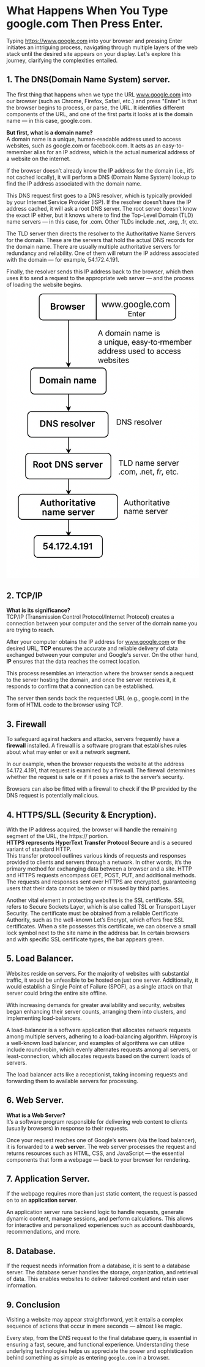 # What Happens When You Type google.com Then Press Enter.
Typing https://www.google.com into your browser and pressing Enter initiates an intriguing process, navigating through multiple layers of the web stack until the desired site appears on your display. Let's explore this journey, clarifying the complexities entailed.

## 1. The DNS(Domain Name System) server.
The first thing that happens when we type the URL www.google.com into our browser (such as Chrome, Firefox, Safari, etc.) and press "Enter" is that the browser begins to process, or parse, the URL. It identifies different components of the URL, and one of the first parts it looks at is the domain name — in this case, google.com.<br>

**But first, what is a domain name?** <br>
A domain name is a unique, human-readable address used to access websites, such as google.com or facebook.com. It acts as an easy-to-remember alias for an IP address, which is the actual numerical address of a website on the internet.<br>

If the browser doesn’t already know the IP address for the domain (i.e., it’s not cached locally), it will perform a DNS (Domain Name System) lookup to find the IP address associated with the domain name.<br>

This DNS request first goes to a DNS resolver, which is typically provided by your Internet Service Provider (ISP). If the resolver doesn’t have the IP address cached, it will ask a root DNS server. The root server doesn’t know the exact IP either, but it knows where to find the Top-Level Domain (TLD) name servers — in this case, for .com. Other TLDs include .net, .org, .fr, etc.<br>

The TLD server then directs the resolver to the Authoritative Name Servers for the domain. These are the servers that hold the actual DNS records for the domain name. There are usually multiple authoritative servers for redundancy and reliability. One of them will return the IP address associated with the domain — for example, 54.172.4.191.<br>

Finally, the resolver sends this IP address back to the browser, which then uses it to send a request to the appropriate web server — and the process of loading the website begins.
![Alt text](./DNS.png)

## 2. TCP/IP
**What is its significance?**<br> 
TCP/IP (Transmission Control Protocol/Internet Protocol) creates a connection between your computer and the server of the domain name you are trying to reach.

After your computer obtains the IP address for www.google.com or the desired URL, **TCP** ensures the accurate and reliable delivery of data exchanged between your computer and Google's server. On the other hand, **IP** ensures that the data reaches the correct location.  

This process resembles an interaction where the browser sends a request to the server hosting the domain, and once the server receives it, it responds to confirm that a connection can be established.  

The server then sends back the requested URL (e.g., google.com) in the form of HTML code to the browser using TCP.

## 3. Firewall
To safeguard against hackers and attacks, servers frequently have a **firewall** installed. A firewall is a software program that establishes rules about what may enter or exit a network segment.

In our example, when the browser requests the website at the address 54.172.4.191, that request is examined by a firewall. The firewall determines whether the request is safe or if it poses a risk to the server’s security.  

Browsers can also be fitted with a firewall to check if the IP provided by the DNS request is potentially malicious.

## 4. HTTPS/SLL (Security & Encryption).
With the IP address acquired, the browser will handle the remaining segment of the URL, the https:// portion.<br>
**HTTPS represents HyperText Transfer Protocol Secure** and is a secured variant of standard HTTP.<br> 
This transfer protocol outlines various kinds of requests and responses provided to clients and servers through a network. In other words, it’s the primary method for exchanging data between a browser and a site. HTTP and HTTPS requests encompass GET, POST, PUT, and additional methods. The requests and responses sent over HTTPS are encrypted, guaranteeing users that their data cannot be taken or misused by third parties.<br>

Another vital element in protecting websites is the SSL certificate. SSL refers to Secure Sockets Layer, which is also called TSL or Transport Layer Security. The certificate must be obtained from a reliable Certificate Authority, such as the well-known Let’s Encrypt, which offers free SSL certificates. When a site possesses this certificate, we can observe a small lock symbol next to the site name in the address bar. In certain browsers and with specific SSL certificate types, the bar appears green.

## 5. Load Balancer.
Websites reside on servers. For the majority of websites with substantial traffic, it would be unfeasible to be hosted on just one server. Additionally, it would establish a Single Point of Failure (SPOF), as a single attack on that server could bring the entire site offline.<br> 

With increasing demands for greater availability and security, websites began enhancing their server counts, arranging them into clusters, and implementing load-balancers.<br> 

A load-balancer is a software application that allocates network requests among multiple servers, adhering to a load-balancing algorithm. HAproxy is a well-known load balancer, and examples of algorithms we can utilize include round-robin, which evenly alternates requests among all servers, or least-connection, which allocates requests based on the current loads of servers.<br>

The load balancer acts like a receptionist, taking incoming requests and forwarding them to available servers for processing.

## 6. Web Server. 
**What is a Web Server?** <br> 
It’s a software program responsible for delivering web content to clients (usually browsers) in response to their requests.

Once your request reaches one of Google’s servers (via the load balancer), it is forwarded to a **web server**. The web server processes the request and returns resources such as HTML, CSS, and JavaScript — the essential components that form a webpage — back to your browser for rendering.

## 7. Application Server.
If the webpage requires more than just static content, the request is passed on to an **application server**.

An application server runs backend logic to handle requests, generate dynamic content, manage sessions, and perform calculations. This allows for interactive and personalized experiences such as account dashboards, recommendations, and more.

## 8. Database.
If the request needs information from a database, it is sent to a database server. The database server handles the storage, organization, and retrieval of data. This enables websites to deliver tailored content and retain user information. 

## 9. Conclusion
Visiting a website may appear straightforward, yet it entails a complex sequence of actions that occur in mere seconds — almost like magic.

Every step, from the DNS request to the final database query, is essential in ensuring a fast, secure, and functional experience. Understanding these underlying technologies helps us appreciate the power and sophistication behind something as simple as entering `google.com` in a browser.

